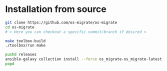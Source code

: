 Installation from source
========================

```bash
git clone https://github.com/os-migrate/os-migrate
cd os-migrate
# > Here you can checkout a specific commit/branch if desired <

make toolbox-build
./toolbox/run make

pushd releases
ansible-galaxy collection install --force os_migrate-os_migrate-latest.tar.gz
popd
```
